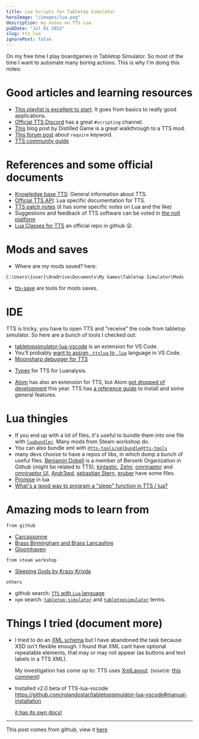 ```yaml
---
title: Lua Scripts for Tabletop Simulator
heroImage: "/images/lua.png"
description: my notes on TTS Lua
pubDate: "Jul 01 2022"
slug: tts_lua
ignorePost: false
---
```


On my free time I play boardgames in Tabletop Simulator. So most of the time I want to automate many boring actions. This is why I'm doing this notes:

# Good articles and learning resources

- [This playlist is excellent to start](https://www.youtube.com/playlist?list=PLdHW9On5G8NKyYMnXzF8E52qmxQX5r8bb). It goes from basics to really good applications.
- [Official TTS Discord](https://discord.gg/M4pCdNEDfW) has a great `#scripting` channel.
- [This](https://distilledgame.com/distilling-the-essence-out-of-ttss-lua-scripting/) blog post by Distilled Game is a great walkthrough to a TTS mod.
- [This forum post](https://steamcommunity.com/sharedfiles/filedetails/?id=2255706594) about `require` keyword.
- [TTS community guide](https://tts-community.github.io/docs/guides/)

# References and some official documents

- [Knowledge base TTS](https://kb.tabletopsimulator.com/): General information about TTS.
- [Official TTS API](https://api.tabletopsimulator.com/): Lua specific documentation for TTS.
- [TTS patch notes](https://www.tabletopsimulator.com/news/patch-notes) (it has some specific notes on Lua and the like)
- Suggestions and feedback of TTS software can be voted in [the nolt platform](https://tabletopsimulator.nolt.io/)
- [Lua Classes for TTS](https://github.com/Berserk-Games/Tabletop-Simulator-Lua-Classes) an official repo in github 😮.

# Mods and saves

- Where are my mods saved? here:

```
C:\Users\{user}\OneDrive\Documents\My Games\Tabletop Simulator\Mods
```

- [tts-save](https://github.com/ikegami/tts_save) are tools for mods saves.

# IDE

TTS is tricky, you have to open TTS and "receive" the code from tabletop simulator. So here are a bunch of tools I checked out:

- [tabletopsimulator-lua-vscode](https://github.com/rolandostar/tabletopsimulator-lua-vscode) is an extension for VS Code.
- You'll probably [want to assign `.ttslua` to `.lua`](https://stackoverflow.com/a/51228725/8552476) language in VS Code.
- [Moonsharp debugger for TTS](https://github.com/tts-community/moonsharp-tts-debug)
<!-- This is about to get out of the recommendations
- Moonsharp also recommends [EmmyLua](https://github.com/EmmyLua/VSCode-EmmyLua), a port of EmmyLua from IntelliJ IDEA. It adds hover info, go to definition, and other goodies.
  -->
- [Types](https://github.com/Benjamin-Dobell/tts-types) for TTS for Luanalysis.

- [Atom](https://github.com/Berserk-Games/atom-tabletopsimulator-lua/) has also an extension for TTS, but Atom [got dropped of development](https://github.blog/2022-06-08-sunsetting-atom/) this year. TTS has [a reference guide](https://api.tabletopsimulator.com/atom/) to install and some general features.

# Lua thingies

- If you end up with a lot of files, it's useful to bundle them into one file with [`luabundler`](https://github.com/Benjamin-Dobell/luabundler). Many mods from Steam workshop do.
- You can also bundle xml with [`@tts-tools/xmlbundle@tts-tools`](https://www.npmjs.com/package/@tts-tools/xmlbundle)
- many devs choose to have a repos of libs, in which dump a bunch of useful files. [Benjamin Dobell](https://github.com/Benjamin-Dobell/ge_tts) is a member of Berserk Organization in Github (might be related to TTS), [kintastic](https://github.com/ikegami/kintastic), [Zehir](https://github.com/Zehir/ttslua), [omniraptor](https://github.com/omniraptorr/ge_tts_membag) and [omniraptor UI](https://github.com/omniraptorr/tts_ui), [Andr3wd](https://github.com/Andr3wD/TTS-Helpful-Scripts), [sebastian Stern](https://github.com/Sebaestschjin/sebaestschjin-tts), [eruber](https://github.com/eruber/TTS_ULib) have some files.
- [Promise](https://github.com/aimingoo/Promise) in lua
- [What's a good way to program a "sleep" function in TTS / lua?](https://www.reddit.com/r/tabletopsimulator/comments/4i5t07/whats_a_good_way_to_program_a_sleep_function_in/)

# Amazing mods to learn from

`from github`

- [Carcassonne](https://github.com/mmann78/TTSCarcassonne)
- [Brass Birmingham and Brass Lancashire](https://github.com/ikegami/tts_brass)
- [Gloomhaven](https://github.com/gloomhaven-tts-enhanced)

`from steam workshop`

- [Sleeping Gods by Krazy Krivda](https://steamcommunity.com/sharedfiles/filedetails/?id=2416998963)

`others`

- github search: [`TTS` with `Lua` language](https://github.com/search?q=TTS+language%3ALua&type=Repositories&ref=advsearch&l=Lua&l=)
- `npm` search: [`tabletop-simulator`](https://www.npmjs.com/search?q=keywords:tabletop-simulator) and [`tabletopsimulator`](https://www.npmjs.com/search?q=keywords:tabletopsimulator) terms.

# Things I tried (document more)

- I tried to do an [XML schema](https://tabletopsimulator.nolt.io/879) but I have abandoned the task because XSD isn't flexible enough. I found that XML cant have optional repeatable elements, that may or may not appear (as buttons and text labels in a TTS XML).

  My investigation has come up to:
  TTS uses [XmlLayout](https://www.digital-legacy.co.za/XmlLayout/Documentation). (source: [this comment](https://steamcommunity.com/sharedfiles/filedetails/?id=1433695655#:~:text=Note%3A%20the%20original%20documentation%20for%20XmlLayout%2C%20the%20system%20used%20by%20TableTop%20Simulator%2C%20can%20be%20found%20here%3A%20http%3A//digital%2Dlegacy.co.za/XmlLayout/Documentation))

- Installed v2.0 beta of TTS-lua-vscode <https://github.com/rolandostar/tabletopsimulator-lua-vscode#manual-installation>

  [it has its own docs!](https://tts-vscode.rolandostar.com/extension/apiUpdates)

---

This post comes from github, view it [here](https://github.com/AucaCoyan/blog/blob/main/tts_lua.md)
